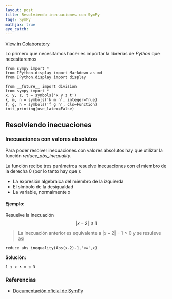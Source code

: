 ```yaml
---
layout: post
title: Resolviendo inecuaciones con SymPy
tags: SymPy
mathjax: true
eye_catch: 
---
```


[View in Colaboratory](https://colab.research.google.com/github/crdguez/learning_sympy/blob/master/inecuaciones.ipynb)


Lo primero que necesitamos hacer es importar la librerias de *Python* que necesitaremos


```
from sympy import *
from IPython.display import Markdown as md
from IPython.display import display

from __future__ import division
from sympy import *
x, y, z, t = symbols('x y z t')
k, m, n = symbols('k m n', integer=True)
f, g, h = symbols('f g h', cls=Function)
init_printing(use_latex=False)
```

## Resolviendo inecuaciones

### Inecuaciones con  valores absolutos
Para poder resolver inecuaciones con valores absolutos hay que utilizar la función *reduce_abs_inequality*.

La función recibe tres parámetros resuelve inecuaciones con el miembro de la derecha 0 (por lo tanto hay que ):


*   La expresión algebraica del miembro de la izquierda
*   El símbolo de la desigualdad
*   La variable, normalmente x





#### Ejemplo:

Resuelve la inecuación $$\lvert x-2 \rvert \leq 1 $$



> La inecuación anterior es equivalente a $\lvert x-2 \rvert -1 \leq 0$  y se resuleve así




```
reduce_abs_inequality(Abs(x-2)-1,'<=',x)
```

**Solución:**


    1 ≤ x ∧ x ≤ 3



### Referencias

- [Documentación oficial de SymPy](https://docs.sympy.org/latest/modules/solvers/inequalities.html#sympy.solvers.inequalities.reduce_abs_inequality)